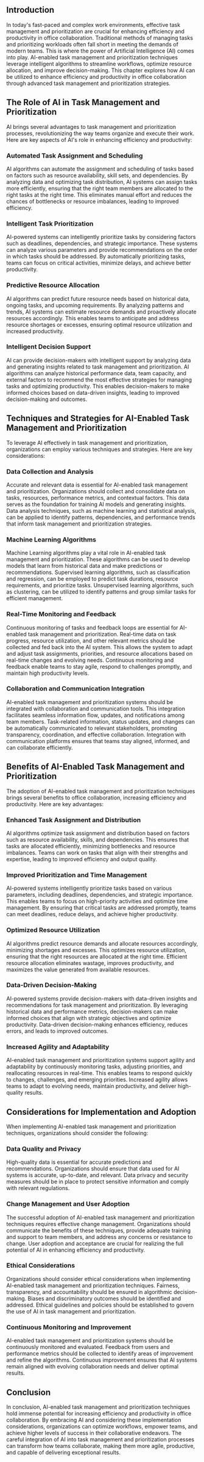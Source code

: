 

## Introduction

In today's fast-paced and complex work environments, effective task management and prioritization are crucial for enhancing efficiency and productivity in office collaboration. Traditional methods of managing tasks and prioritizing workloads often fall short in meeting the demands of modern teams. This is where the power of Artificial Intelligence (AI) comes into play. AI-enabled task management and prioritization techniques leverage intelligent algorithms to streamline workflows, optimize resource allocation, and improve decision-making. This chapter explores how AI can be utilized to enhance efficiency and productivity in office collaboration through advanced task management and prioritization strategies.

## The Role of AI in Task Management and Prioritization

AI brings several advantages to task management and prioritization processes, revolutionizing the way teams organize and execute their work. Here are key aspects of AI's role in enhancing efficiency and productivity:

### Automated Task Assignment and Scheduling

AI algorithms can automate the assignment and scheduling of tasks based on factors such as resource availability, skill sets, and dependencies. By analyzing data and optimizing task distribution, AI systems can assign tasks more efficiently, ensuring that the right team members are allocated to the right tasks at the right time. This eliminates manual effort and reduces the chances of bottlenecks or resource imbalances, leading to improved efficiency.

### Intelligent Task Prioritization

AI-powered systems can intelligently prioritize tasks by considering factors such as deadlines, dependencies, and strategic importance. These systems can analyze various parameters and provide recommendations on the order in which tasks should be addressed. By automatically prioritizing tasks, teams can focus on critical activities, minimize delays, and achieve better productivity.

### Predictive Resource Allocation

AI algorithms can predict future resource needs based on historical data, ongoing tasks, and upcoming requirements. By analyzing patterns and trends, AI systems can estimate resource demands and proactively allocate resources accordingly. This enables teams to anticipate and address resource shortages or excesses, ensuring optimal resource utilization and increased productivity.

### Intelligent Decision Support

AI can provide decision-makers with intelligent support by analyzing data and generating insights related to task management and prioritization. AI algorithms can analyze historical performance data, team capacity, and external factors to recommend the most effective strategies for managing tasks and optimizing productivity. This enables decision-makers to make informed choices based on data-driven insights, leading to improved decision-making and outcomes.

## Techniques and Strategies for AI-Enabled Task Management and Prioritization

To leverage AI effectively in task management and prioritization, organizations can employ various techniques and strategies. Here are key considerations:

### Data Collection and Analysis

Accurate and relevant data is essential for AI-enabled task management and prioritization. Organizations should collect and consolidate data on tasks, resources, performance metrics, and contextual factors. This data serves as the foundation for training AI models and generating insights. Data analysis techniques, such as machine learning and statistical analysis, can be applied to identify patterns, dependencies, and performance trends that inform task management and prioritization strategies.

### Machine Learning Algorithms

Machine Learning algorithms play a vital role in AI-enabled task management and prioritization. These algorithms can be used to develop models that learn from historical data and make predictions or recommendations. Supervised learning algorithms, such as classification and regression, can be employed to predict task durations, resource requirements, and prioritize tasks. Unsupervised learning algorithms, such as clustering, can be utilized to identify patterns and group similar tasks for efficient management.

### Real-Time Monitoring and Feedback

Continuous monitoring of tasks and feedback loops are essential for AI-enabled task management and prioritization. Real-time data on task progress, resource utilization, and other relevant metrics should be collected and fed back into the AI system. This allows the system to adapt and adjust task assignments, priorities, and resource allocations based on real-time changes and evolving needs. Continuous monitoring and feedback enable teams to stay agile, respond to challenges promptly, and maintain high productivity levels.

### Collaboration and Communication Integration

AI-enabled task management and prioritization systems should be integrated with collaboration and communication tools. This integration facilitates seamless information flow, updates, and notifications among team members. Task-related information, status updates, and changes can be automatically communicated to relevant stakeholders, promoting transparency, coordination, and effective collaboration. Integration with communication platforms ensures that teams stay aligned, informed, and can collaborate efficiently.

## Benefits of AI-Enabled Task Management and Prioritization

The adoption of AI-enabled task management and prioritization techniques brings several benefits to office collaboration, increasing efficiency and productivity. Here are key advantages:

### Enhanced Task Assignment and Distribution

AI algorithms optimize task assignment and distribution based on factors such as resource availability, skills, and dependencies. This ensures that tasks are allocated efficiently, minimizing bottlenecks and resource imbalances. Teams can work on tasks that align with their strengths and expertise, leading to improved efficiency and output quality.

### Improved Prioritization and Time Management

AI-powered systems intelligently prioritize tasks based on various parameters, including deadlines, dependencies, and strategic importance. This enables teams to focus on high-priority activities and optimize time management. By ensuring that critical tasks are addressed promptly, teams can meet deadlines, reduce delays, and achieve higher productivity.

### Optimized Resource Utilization

AI algorithms predict resource demands and allocate resources accordingly, minimizing shortages and excesses. This optimizes resource utilization, ensuring that the right resources are allocated at the right time. Efficient resource allocation eliminates wastage, improves productivity, and maximizes the value generated from available resources.

### Data-Driven Decision-Making

AI-powered systems provide decision-makers with data-driven insights and recommendations for task management and prioritization. By leveraging historical data and performance metrics, decision-makers can make informed choices that align with strategic objectives and optimize productivity. Data-driven decision-making enhances efficiency, reduces errors, and leads to improved outcomes.

### Increased Agility and Adaptability

AI-enabled task management and prioritization systems support agility and adaptability by continuously monitoring tasks, adjusting priorities, and reallocating resources in real-time. This enables teams to respond quickly to changes, challenges, and emerging priorities. Increased agility allows teams to adapt to evolving needs, maintain productivity, and deliver high-quality results.

## Considerations for Implementation and Adoption

When implementing AI-enabled task management and prioritization techniques, organizations should consider the following:

### Data Quality and Privacy

High-quality data is essential for accurate predictions and recommendations. Organizations should ensure that data used for AI systems is accurate, up-to-date, and relevant. Data privacy and security measures should be in place to protect sensitive information and comply with relevant regulations.

### Change Management and User Adoption

The successful adoption of AI-enabled task management and prioritization techniques requires effective change management. Organizations should communicate the benefits of these techniques, provide adequate training and support to team members, and address any concerns or resistance to change. User adoption and acceptance are crucial for realizing the full potential of AI in enhancing efficiency and productivity.

### Ethical Considerations

Organizations should consider ethical considerations when implementing AI-enabled task management and prioritization techniques. Fairness, transparency, and accountability should be ensured in algorithmic decision-making. Biases and discriminatory outcomes should be identified and addressed. Ethical guidelines and policies should be established to govern the use of AI in task management and prioritization.

### Continuous Monitoring and Improvement

AI-enabled task management and prioritization systems should be continuously monitored and evaluated. Feedback from users and performance metrics should be collected to identify areas of improvement and refine the algorithms. Continuous improvement ensures that AI systems remain aligned with evolving collaboration needs and deliver optimal results.

## Conclusion

In conclusion, AI-enabled task management and prioritization techniques hold immense potential for increasing efficiency and productivity in office collaboration. By embracing AI and considering these implementation considerations, organizations can optimize workflows, empower teams, and achieve higher levels of success in their collaborative endeavors. The careful integration of AI into task management and prioritization processes can transform how teams collaborate, making them more agile, productive, and capable of delivering exceptional results.
